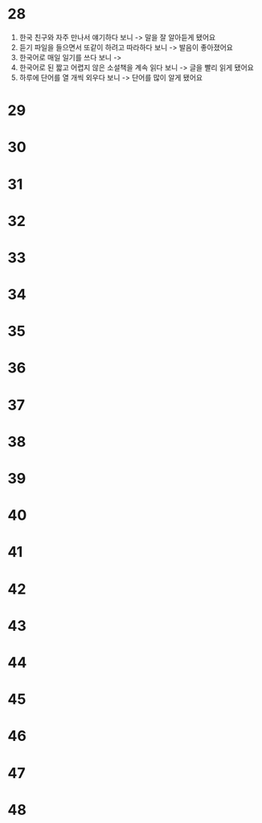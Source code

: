 # 28
1. 한국 친구와 자주 만나서 얘기하다 보니 -> 말을 잘 알아듣게 됐어요
2. 듣기 파일을 들으면서 또같이 하려고 따라하다 보니 -> 발음이 좋아졌어요
3. 한국어로 매일 일기를 쓰다 보니 -> 
4. 한국어로 된 짧고 어렵지 않은 소설책을 계속 읽다 보니 -> 글을 빨리 읽게 됐어요
5. 하루에 단어를 열 개씩 외우다 보니 -> 단어를 많이 알게 됐어요
# 29
# 30
# 31
# 32
# 33
# 34
# 35
# 36
# 37
# 38
# 39
# 40
# 41
# 42
# 43
# 44
# 45
# 46
# 47
# 48